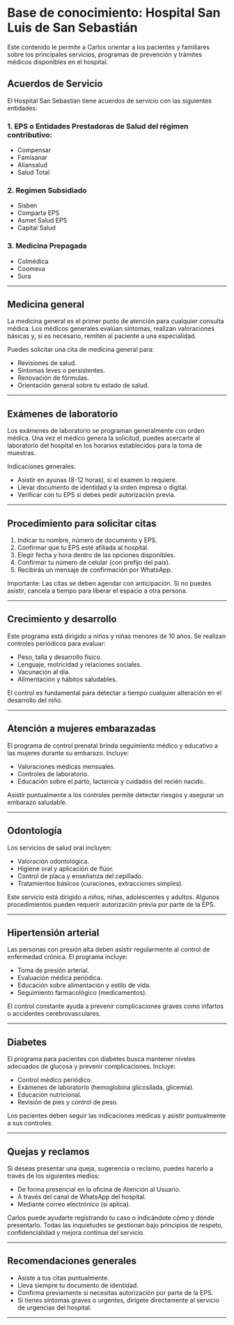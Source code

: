 # Base de conocimiento: Hospital San Luis de San Sebastián

Este contenido le permite a Carlos orientar a los pacientes y familiares sobre los principales servicios, programas de prevención y trámites médicos disponibles en el hospital.

## Acuerdos de Servicio

El Hospital San Sebastian tiene acuerdos de servicio con las siguientes entidades:

### 1. EPS o Entidades Prestadoras de Salud del régimen contributivo:

- Compensar
- Famisanar
- Aliansalud
- Salud Total

### 2. Regimen Subsidiado
- Sisben
- Comparta EPS
- Asmet Salud EPS
- Capital Salud

### 3. Medicina Prepagada
- Colmédica
- Coomeva
- Sura

---

## Medicina general

La medicina general es el primer punto de atención para cualquier consulta médica. Los médicos generales evalúan síntomas, realizan valoraciones básicas y, si es necesario, remiten al paciente a una especialidad.

Puedes solicitar una cita de medicina general para:
- Revisiones de salud.
- Síntomas leves o persistentes.
- Renovación de fórmulas.
- Orientación general sobre tu estado de salud.

---

## Exámenes de laboratorio

Los exámenes de laboratorio se programan generalmente con orden médica. Una vez el médico genera la solicitud, puedes acercarte al laboratorio del hospital en los horarios establecidos para la toma de muestras.

Indicaciones generales:
- Asistir en ayunas (8-12 horas), si el examen lo requiere.
- Llevar documento de identidad y la orden impresa o digital.
- Verificar con tu EPS si debes pedir autorización previa.

---

## Procedimiento para solicitar citas

1. Indicar tu nombre, número de documento y EPS.
2. Confirmar que tu EPS esté afiliada al hospital.
3. Elegir fecha y hora dentro de las opciones disponibles.
4. Confirmar tu número de celular (con prefijo del país).
5. Recibirás un mensaje de confirmación por WhatsApp.

Importante: Las citas se deben agendar con anticipación. Si no puedes asistir, cancela a tiempo para liberar el espacio a otra persona.

---

## Crecimiento y desarrollo

Este programa está dirigido a niños y niñas menores de 10 años. Se realizan controles periódicos para evaluar:
- Peso, talla y desarrollo físico.
- Lenguaje, motricidad y relaciones sociales.
- Vacunación al día.
- Alimentación y hábitos saludables.

El control es fundamental para detectar a tiempo cualquier alteración en el desarrollo del niño.

---

## Atención a mujeres embarazadas

El programa de control prenatal brinda seguimiento médico y educativo a las mujeres durante su embarazo. Incluye:
- Valoraciones médicas mensuales.
- Controles de laboratorio.
- Educación sobre el parto, lactancia y cuidados del recién nacido.

Asistir puntualmente a los controles permite detectar riesgos y asegurar un embarazo saludable.

---

## Odontología

Los servicios de salud oral incluyen:

- Valoración odontológica.
- Higiene oral y aplicación de flúor.
- Control de placa y enseñanza del cepillado.
- Tratamientos básicos (curaciones, extracciones simples).

Este servicio está dirigido a niños, niñas, adolescentes y adultos. Algunos procedimientos pueden requerir autorización previa por parte de la EPS.

---

## Hipertensión arterial

Las personas con presión alta deben asistir regularmente al control de enfermedad crónica. El programa incluye:

- Toma de presión arterial.
- Evaluación médica periódica.
- Educación sobre alimentación y estilo de vida.
- Seguimiento farmacológico (medicamentos).

El control constante ayuda a prevenir complicaciones graves como infartos o accidentes cerebrovasculares.

---

## Diabetes

El programa para pacientes con diabetes busca mantener niveles adecuados de glucosa y prevenir complicaciones. Incluye:

- Control médico periódico.
- Exámenes de laboratorio (hemoglobina glicosilada, glicemia).
- Educación nutricional.
- Revisión de pies y control de peso.

Los pacientes deben seguir las indicaciones médicas y asistir puntualmente a sus controles.

---

## Quejas y reclamos

Si deseas presentar una queja, sugerencia o reclamo, puedes hacerlo a través de los siguientes medios:

- De forma presencial en la oficina de Atención al Usuario.
- A través del canal de WhatsApp del hospital.
- Mediante correo electrónico (si aplica).

Carlos puede ayudarte registrando tu caso o indicándote cómo y dónde presentarlo. Todas las inquietudes se gestionan bajo principios de respeto, confidencialidad y mejora continua del servicio.

---

## Recomendaciones generales

- Asiste a tus citas puntualmente.
- Lleva siempre tu documento de identidad.
- Confirma previamente si necesitas autorización por parte de la EPS.
- Si tienes síntomas graves o urgentes, dirígete directamente al servicio de urgencias del hospital.

---
